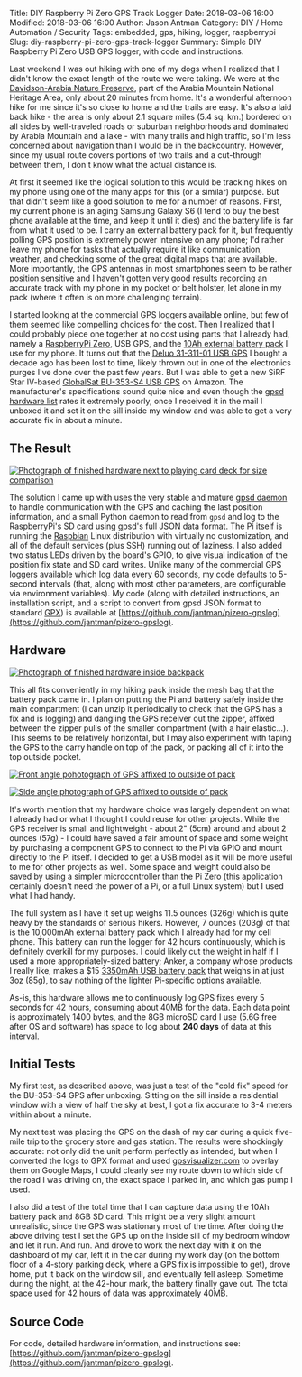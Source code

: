Title: DIY Raspberry Pi Zero GPS Track Logger
Date: 2018-03-06 16:00
Modified: 2018-03-06 16:00
Author: Jason Antman
Category: DIY / Home Automation / Security
Tags: embedded, gps, hiking, logger, raspberrypi
Slug: diy-raspberry-pi-zero-gps-track-logger
Summary: Simple DIY Raspberry Pi Zero USB GPS logger, with code and instructions.

Last weekend I was out hiking with one of my dogs when I realized that I didn't know the exact length of the route we were taking. We were at the [Davidson-Arabia Nature Preserve](http://arabiaalliance.org/explore/plan-your-visit/visit-davidson-arabia-nature-preserve/), part of the Arabia Mountain National Heritage Area, only about 20 minutes from home. It's a wonderful afternoon hike for me since it's so close to home and the trails are easy. It's also a laid back hike - the area is only about 2.1 square miles (5.4 sq. km.) bordered on all sides by well-traveled roads or suburban neighborhoods and dominated by Arabia Mountain and a lake - with many trails and high traffic, so I'm less concerned about navigation than I would be in the backcountry. However, since my usual route covers portions of two trails and a cut-through between them, I don't know what the actual distance is.

At first it seemed like the logical solution to this would be tracking hikes on my phone using one of the many apps for this (or a similar) purpose. But that didn't seem like a good solution to me for a number of reasons. First, my current phone is an aging Samsung Galaxy S6 (I tend to buy the best phone available at the time, and keep it until it dies) and the battery life is far from what it used to be. I carry an external battery pack for it, but frequently polling GPS position is extremely power intensive on any phone; I'd rather leave my phone for tasks that actually require it  like communication, weather, and checking some of the great digital maps that are available. More importantly, the GPS antennas in most smartphones seem to be rather position sensitive and I haven't gotten very good results recording an accurate track with my phone in my pocket or belt holster, let alone in my pack (where it often is on more challenging terrain).

I started looking at the commercial GPS loggers available online, but few of them seemed like compelling choices for the cost. Then I realized that I could probably piece one together at no cost using parts that I already had, namely a [RaspberryPi Zero](https://www.raspberrypi.org/products/raspberry-pi-zero/), USB GPS, and the [10Ah external battery pack](https://www.amazon.com/gp/product/B01JIYWUBA/) I use for my phone. It turns out that the [Deluo 31-311-01 USB GPS](https://www.amazon.com/gp/product/B000FPILZG/) I bought a decade ago has been lost to time, likely thrown out in one of the electronics purges I've done over the past few years. But I was able to get a new SiRF Star IV-based [GlobalSat BU-353-S4 USB GPS](https://www.amazon.com/gp/product/B008200LHW/) on Amazon. The manufacturer's specifications sound quite nice and even though the [gpsd hardware list](http://www.catb.org/gpsd/hardware.html) rates it extremely poorly, once I received it in the mail I unboxed it and set it on the sill inside my window and was able to get a very accurate fix in about a minute.

## The Result

[![Photograph of finished hardware next to playing card deck for size comparison](/GFX/pizero_gpslogger_1_sm.jpg)](/GFX/pizero_gpslogger_1.jpg)

The solution I came up with uses the very stable and mature [gpsd daemon](http://www.catb.org/gpsd/) to handle communication with the GPS and caching the last position information, and a small Python daemon to read from ``gpsd`` and log to the RaspberryPi's SD card using gpsd's full JSON data format. The Pi itself is running the [Raspbian](https://www.raspbian.org/) Linux distribution with virtually no customization, and all of the default services (plus SSH) running out of laziness. I also added two status LEDs driven by the board's GPIO, to give visual indication of the position fix state and SD card writes. Unlike many of the commercial GPS loggers available which log data every 60 seconds, my code defaults to 5-second intervals (that, along with most other parameters, are configurable via environment variables). My code (along with detailed instructions, an installation script, and a script to convert from gpsd JSON format to standard [GPX](https://en.wikipedia.org/wiki/GPS_Exchange_Format)) is available at [https://github.com/jantman/pizero-gpslog](https://github.com/jantman/pizero-gpslog).

## Hardware

[![Photograph of finished hardware inside backpack](/GFX/pizero_gpslogger_2_sm.jpg)](/GFX/pizero_gpslogger_2.jpg)

This all fits conveniently in my hiking pack inside the mesh bag that the battery pack came in. I plan on putting the Pi and battery safely inside the main compartment (I can unzip it periodically to check that the GPS has a fix and is logging) and dangling the GPS receiver out the zipper, affixed between the zipper pulls of the smaller compartment (with a hair elastic...). This seems to be relatively horizontal, but I may also experiment with taping the GPS to the carry handle on top of the pack, or packing all of it into the top outside pocket.

[![Front angle pohotograph of GPS affixed to outside of pack](/GFX/pizero_gpslogger_3_sm.jpg)](/GFX/pizero_gpslogger_3.jpg)

[![Side angle photograph of GPS affixed to outside of pack](/GFX/pizero_gpslogger_4_sm.jpg)](/GFX/pizero_gpslogger_4.jpg)

It's worth mention that my hardware choice was largely dependent on what I already had or what I thought I could reuse for other projects. While the GPS receiver is small and lightweight - about 2" (5cm) around and about 2 ounces (57g) - I could have saved a fair amount of space and some weight by purchasing a component GPS to connect to the Pi via GPIO and mount directly to the Pi itself. I decided to get a USB model as it will be more useful to me for other projects as well. Some space and weight could also be saved by using a simpler microcontroller than the Pi Zero (this application certainly doesn't need the power of a Pi, or a full Linux system) but I used what I had handy.

The full system as I have it set up weighs 11.5 ounces (326g) which is quite heavy by the standards of serious hikers. However, 7 ounces (203g) of that is the 10,000mAh external battery pack which I already had for my cell phone. This battery can run the logger for 42 hours continuously, which is definitely overkill for my purposes. I could likely cut the weight in half if I used a more appropriately-sized battery; Anker, a company whose products I really like, makes a $15 [3350mAh USB battery pack](https://www.amazon.com/dp/B005X1Y7I2) that weighs in at just 3oz (85g), to say nothing of the lighter Pi-specific options available.

As-is, this hardware allows me to continuously log GPS fixes every 5 seconds for 42 hours, consuming about 40MB for the data. Each data point is approximately 1400 bytes, and the 8GB microSD card I use (5.6G free after OS and software) has space to log about __240 days__ of data at this interval.

## Initial Tests

My first test, as described above, was just a test of the "cold fix" speed for the BU-353-S4 GPS after unboxing. Sitting on the sill inside a residential window with a view of half the sky at best, I got a fix accurate to 3-4 meters within about a minute.

My next test was placing the GPS on the dash of my car during a quick five-mile trip to the grocery store and gas station. The results were shockingly accurate: not only did the unit perform perfectly as intended, but when I converted the logs to GPX format and used [gpsvisualizer.com](http://www.gpsvisualizer.com/) to overlay them on Google Maps, I could clearly see my route down to which side of the road I was driving on, the exact space I parked in, and which gas pump I used.

I also did a test of the total time that I can capture data using the 10Ah battery pack and 8GB SD card. This might be a very slight amount unrealistic, since the GPS was stationary most of the time. After doing the above driving test I set the GPS up on the inside sill of my bedroom window and let it run. And run. And drove to work the next day with it on the dashboard of my car, left it in the car during my work day (on the bottom floor of a 4-story parking deck, where a GPS fix is impossible to get), drove home, put it back on the window sill, and eventually fell asleep. Sometime during the night, at the 42-hour mark, the battery finally gave out. The total space used for 42 hours of data was approximately 40MB.

## Source Code

For code, detailed hardware information, and instructions see: [https://github.com/jantman/pizero-gpslog](https://github.com/jantman/pizero-gpslog).
